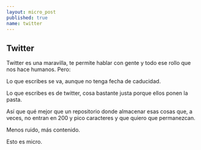 ```yaml
---
layout: micro_post
published: true
name: twitter
---
```


## Twitter

Twitter es una maravilla, te permite hablar con gente y todo ese rollo que nos hace humanos. Pero:

Lo que escribes se va, aunque no tenga fecha de caducidad.

Lo que escribes es de twitter, cosa bastante justa porque ellos ponen la pasta.

Así que qué mejor que un repositorio donde almacenar esas cosas que, a veces, no entran en 200 y pico caracteres y que quiero que permanezcan. 

Menos ruido, más contenido.

Esto es micro.
